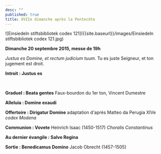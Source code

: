 ```yaml
---
desc: ""
published: true
title: XVIIe dimanche après la Pentecôte
---
```



![Einsiedeln stiftsbibliotek codex 121]({{site.baseurl}}/images/Einsiedeln stiftsbibliotek codex 121.jpg)

**Dimanche 20 septembre 2015, messe de 19h**

*Justus es Domine, et rectum judicium tuum.*
Tu es juste Seigneur, et ton jugement est droit.

**Introit : Justus es**

&nbsp;

**Graduel : Beata gentes**
Faux-bourdon du 1er ton, Vincent Dumestre

**Alleluia : Domine exaudi**

**Offertoire : Dirigatur Domine**
adaptation d'après Matteo da Perugia XIVe  *codex Modena*

**Communion : Vovete**
Heinrich Isaac (1450-1517) *Choralis Constantinus*

**Au dernier évangile : Salve Regina**

**Sortie : Benedicamus Domino**
Jacob Obrecht (1457-1505)
